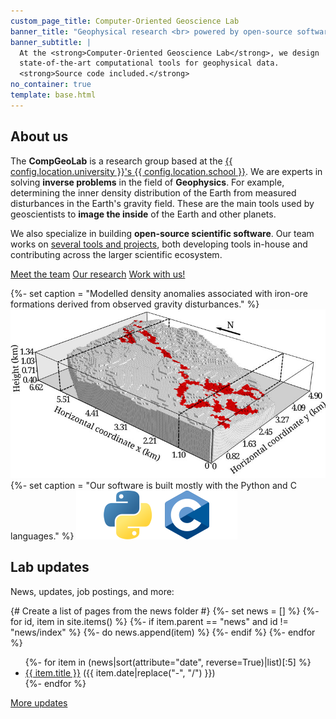```yaml
---
custom_page_title: Computer-Oriented Geoscience Lab
banner_title: "Geophysical research <br> powered by open-source software"
banner_subtitle: |
  At the <strong>Computer-Oriented Geoscience Lab</strong>, we design
  state-of-the-art computational tools for geophysical data.
  <strong>Source code included.</strong>
no_container: true
template: base.html
---
```


<div class="container-fluid overflow-hidden" style="background-color: var(--bs-gray-200);">
<div class="container page-section">

## About us

<div class="row gy-5 gx-5">
<div class="col-md-7">

The **CompGeoLab** is a research group based at the
[{{ config.location.university }}'s {{ config.location.school }}][uol].
We are experts in solving **inverse problems** in the field of **Geophysics**.
For example, determining the inner density distribution of the Earth from
measured disturbances in the Earth's gravity field.
These are the main tools used by geoscientists to **image the inside** of the
Earth and other planets.

We also specialize in building **open-source scientific software**.
Our team works on [several tools and projects](/software), both developing
tools in-house and contributing across the larger scientific ecosystem.

<div class="mt-5">
<a class="btn clab-button mb-4 me-2" href="/team">Meet the team</a>
<a class="btn clab-button-outline mb-4 me-2" href="/research">Our research</a>
<a class="btn clab-button-outline mb-4 me-2" href="/contact">Work with us!</a>
</div>

</div>
<div class="col-md-5">

{%- set caption = "Modelled density anomalies associated with iron-ore formations derived from observed gravity disturbances." %}
<img class="mb-5" src="/images/quadrilatero-ferrifero-density-model.png" alt="{{ caption }}" title="{{ caption }}">
{%- set caption = "Our software is built mostly with the Python and C languages." %}
<img src="/images/languages.svg" alt="{{ caption }}" title="{{ caption }}">

</div>
</div>

</div>
</div>
<div class="container-fluid">
<div class="container page-section">

## Lab updates

News, updates, job postings, and more:

{# Create a list of pages from the news folder #}
{%- set news = [] %}
{%- for id, item in site.items() %}
  {%- if item.parent == "news" and id != "news/index" %}
    {%- do news.append(item) %}
  {%- endif %}
{%- endfor %}

<ul class="mt-4">
{%- for item in (news|sort(attribute="date", reverse=True)|list)[:5] %}
<li>
<a href="/{{ item.path }}">{{ item.title }}</a>
<span class="text-muted fs-6">({{ item.date|replace("-", "/") }})</span>
</li>
{%- endfor %}
</ul>

<a class="btn btn-outline-primary mt-3" href="/news">More updates <i class="far fa-arrow-alt-circle-right ms-1" aria-hidden="true"></i></a>

</div>
</div>

[uol]: https://www.liverpool.ac.uk/earth-ocean-and-ecological-sciences/
